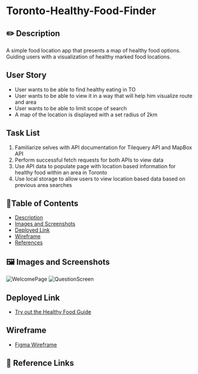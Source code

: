 # Toronto-Healthy-Food-Finder

## ✏️ Description
   A simple food location app that presents a map of healthy food options. Guiding users with a visualization of healthy marked food locations.


## User Story
- User wants to be able to find healthy eating in TO
- User wants to be able to view it in a way that will help him visualize route and area
- User wants to be able to limit scope of search
- A map of the location is displayed with a set radius of 2km


## Task List
1) Familiarize selves with API documentation for Tilequery API and MapBox API
2) Perform successful fetch requests for both APIs to view data
3) Use API data to populate page with location based information for healthy food within an area in Toronto
4) Use local storage to allow users to view location based data based on previous area searches

## 📜Table of Contents
- [Description](#description)
- [Images and Screenshots](#images-and-screenshots)
- [Deployed Link](#deployed-Link)
- [Wireframe](#wireframe)
- [References](#References)
## 🖼️ Images and Screenshots
 ![WelcomePage](INSERT_LINK)
 ![QuestionScreen](INSERT_LINK)


## Deployed Link
 - [Try out the Healthy Food Guide](INSERT_LINK/)
 
## Wireframe
- [Figma Wireframe](https://www.figma.com/file/RZhzRnK6eMB49M3BBlxbzu/Toronto-Healthy-Food-Finder?node-id=0%3A1)

## 📝 Reference Links
